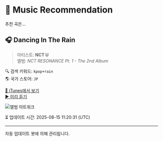 
# 🎵 Music Recommendation

추천 곡은...

## 🎧 Dancing In The Rain  
> 아티스트: **NCT U**  
> 앨범: _NCT RESONANCE Pt. 1 - The 2nd Album_  

🔍 검색 키워드: `kpop+rain`  
🌎 국가 스토어: `JP`

[🔗 iTunes에서 보기](https://music.apple.com/jp/album/dancing-in-the-rain/1534864462?i=1534864468&uo=4)  
[▶️ 미리 듣기](https://audio-ssl.itunes.apple.com/itunes-assets/AudioPreview115/v4/34/29/27/342927c5-1e64-8743-7821-1f7a04e8d697/mzaf_18196289074554099377.plus.aac.p.m4a)

![앨범 아트워크](https://is1-ssl.mzstatic.com/image/thumb/Music125/v4/c5/6e/65/c56e6560-19a8-51f3-347b-3b63068c53e6/NCT_RESONANCE_pt1_F.jpg/100x100bb.jpg)

⏳ 업데이트 시간: 2025-08-15 11:20:31 (UTC)

---
자동 업데이트 봇에 의해 관리됩니다.
